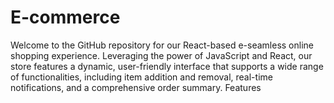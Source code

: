 # E-commerce
 Welcome to the GitHub repository for our React-based e-seamless online shopping experience. Leveraging the power of JavaScript and React, our store features a dynamic, user-friendly interface that supports a wide range of functionalities, including item addition and removal, real-time notifications, and a comprehensive order summary. Features
